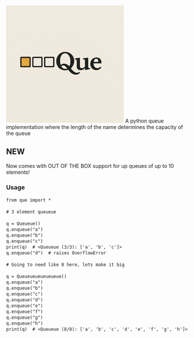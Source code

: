 <img src="que.png" alt="Que" width="320"/>
A python queue implementation where the length of the name determines the capacity of the queue

## NEW ##
Now comes with OUT OF THE BOX support for up queues of up to 10 elements!

### Usage ###
```
from que import *

# 3 element queueue

q = Queueue()
q.enqueue("a")
q.enqueue("b")
q.enqueue("c")
print(q)  # <Queueue (3/3): ['a', 'b', 'c']>
q.enqueue("d")  # raises OverflowError

# Going to need like 8 here, lets make it big

q = Queueueueueueueue()
q.enqueue("a")
q.enqueue("b")
q.enqueue("c")
q.enqueue("d")
q.enqueue("e")
q.enqueue("f")
q.enqueue("g")
q.enqueue("h")
print(q)  # <Queueue (8/8): ['a', 'b', 'c', 'd', 'e', 'f', 'g', 'h']>
```
